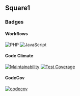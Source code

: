 ## Square1

### Badges

#### Workflows

![PHP](https://github.com/spiritsaint/square1/workflows/PHP/badge.svg)
![JavaScript](https://github.com/spiritsaint/square1/workflows/JavaScript/badge.svg)

#### Code Climate

[![Maintainability](https://api.codeclimate.com/v1/badges/162c3f77a4a4707529c6/maintainability)](https://codeclimate.com/github/SpiritSaint/Square1/maintainability)
[![Test Coverage](https://api.codeclimate.com/v1/badges/162c3f77a4a4707529c6/test_coverage)](https://codeclimate.com/github/SpiritSaint/Square1/test_coverage)

#### CodeCov

[![codecov](https://codecov.io/gh/SpiritSaint/Square1/branch/master/graph/badge.svg)](https://codecov.io/gh/SpiritSaint/Square1)

